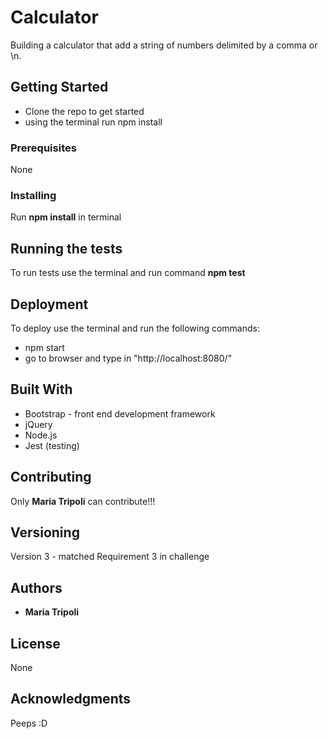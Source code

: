 # Calculator
Building a calculator that add a string of numbers delimited by a comma or \n.

## Getting Started
+ Clone the repo to get started
+ using the terminal run npm install

### Prerequisites
None

### Installing
Run **npm install** in terminal

## Running the tests
To run tests use the terminal and run command **npm test**

## Deployment
To deploy use the terminal and run the following commands:
+ npm start
+ go to browser and type in "http://localhost:8080/"

## Built With
+ Bootstrap - front end development framework
+ jQuery
+ Node.js 
+ Jest (testing)

## Contributing
Only **Maria Tripoli** can contribute!!!

## Versioning
Version 3 -  matched Requirement 3 in challenge

## Authors
+ **Maria Tripoli**

## License
None

## Acknowledgments
Peeps
:D